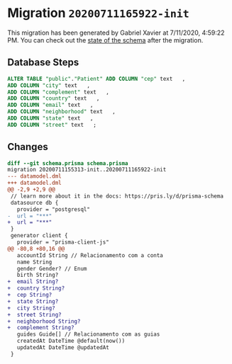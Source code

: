 # Migration `20200711165922-init`

This migration has been generated by Gabriel Xavier at 7/11/2020, 4:59:22 PM.
You can check out the [state of the schema](./schema.prisma) after the migration.

## Database Steps

```sql
ALTER TABLE "public"."Patient" ADD COLUMN "cep" text   ,
ADD COLUMN "city" text   ,
ADD COLUMN "complement" text   ,
ADD COLUMN "country" text   ,
ADD COLUMN "email" text   ,
ADD COLUMN "neighborhood" text   ,
ADD COLUMN "state" text   ,
ADD COLUMN "street" text   ;
```

## Changes

```diff
diff --git schema.prisma schema.prisma
migration 20200711155313-init..20200711165922-init
--- datamodel.dml
+++ datamodel.dml
@@ -2,9 +2,9 @@
 // learn more about it in the docs: https://pris.ly/d/prisma-schema
 datasource db {
   provider = "postgresql"
-  url = "***"
+  url = "***"
 }
 generator client {
   provider = "prisma-client-js"
@@ -80,8 +80,16 @@
   accountId String // Relacionamento com a conta
   name String
   gender Gender? // Enum
   birth String?
+  email String?
+  country String?
+  cep String?
+  state String?
+  city String?
+  street String?
+  neighborhood String?
+  complement String?
   guides Guide[] // Relacionamento com as guias
   createdAt DateTime @default(now())
   updatedAt DateTime @updatedAt
 }
```


